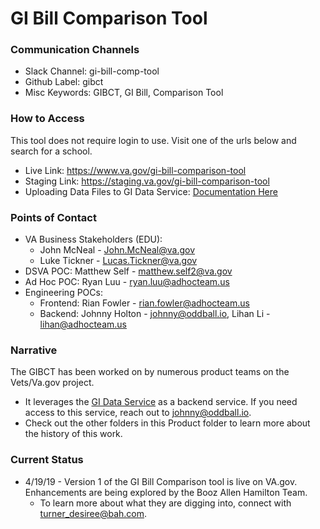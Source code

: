 # GI Bill Comparison Tool

### Communication Channels
- Slack Channel: gi-bill-comp-tool
- Github Label: gibct
- Misc Keywords: GIBCT, GI Bill, Comparison Tool

### How to Access
This tool does not require login to use. Visit one of the urls below and search for a school.
- Live Link: https://www.va.gov/gi-bill-comparison-tool
- Staging Link: https://staging.va.gov/gi-bill-comparison-tool
- Uploading Data Files to GI Data Service: [Documentation Here](https://github.com/department-of-veterans-affairs/va.gov-team/blob/master/products/education-careers/school-comparison-tool/data/uploading-data-files-to-gids-(1).pdf)

### Points of Contact
- VA Business Stakeholders (EDU): 
  - John McNeal - John.McNeal@va.gov
  - Luke Tickner - Lucas.Tickner@va.gov
- DSVA POC: Matthew Self - matthew.self2@va.gov
- Ad Hoc POC: Ryan Luu - ryan.luu@adhocteam.us
- Engineering POCs:
  - Frontend: Rian Fowler - rian.fowler@adhocteam.us
  - Backend: Johnny Holton - johnny@oddball.io, Lihan Li - lihan@adhocteam.us

### Narrative
The GIBCT has been worked on by numerous product teams on the Vets/Va.gov project. 
- It leverages the [GI Data Service](https://staging.va.gov/gids/user/sign_in) as a backend service. If you need access to this service, reach out to johnny@oddball.io.
- Check out the other folders in this Product folder to learn more about the history of this work.


### Current Status
- 4/19/19 - Version 1 of the GI Bill Comparison tool is live on VA.gov. Enhancements are being explored by the Booz Allen Hamilton Team. 
   - To learn more about what they are digging into, connect with turner_desiree@bah.com.
